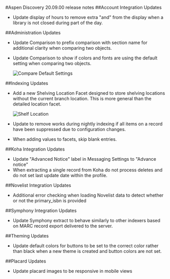 #Aspen Discovery 20.09.00 release notes
##Account Integration Updates
- Update display of hours to remove extra "and" from the display when a library is not closed during part of the day.

##Administration Updates
- Update Comparison to prefix comparison with section name for additional clarity when comparing two objects.
- Update Comparison to show if colors and fonts are using the default setting when comparing two objects.

  ![Compare Default Settings](/release_notes/images/20_09_00_admin_compare_default.png)

##Indexing Updates
- Add a new Shelving Location Facet designed to store shelving locations without the current branch location.  This is more general than the detailed location facet.

  ![Shelf Location](/release_notes/images/20_09_00_shelf_location.png)
- Update to remove works during nightly indexing if all items on a record have been suppressed due to configuration changes. 
- When adding values to facets, skip blank entries.

##Koha Integration Updates
- Update "Advanced Notice" label in Messaging Settings to "Advance notice"
- When extracting a single record from Koha do not process deletes and do not set last update date within the profile. 

##Novelist Integration Updates
- Additional error checking when loading Novelist data to detect whether or not the primary_isbn is provided

##Symphony Integration Updates
- Update Symphony extract to behave similarly to other indexers based on MARC record export delivered to the server.

##Theming Updates
- Update default colors for buttons to be set to the correct color rather than black when a new theme is created and button colors are not set.

##Placard Updates
- Update placard images to be responsive in mobile views